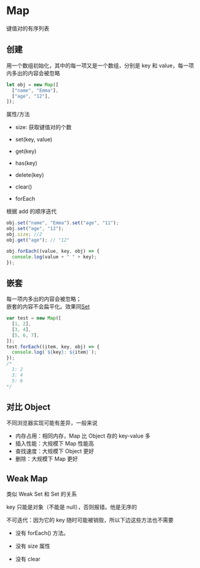 # Map

键值对的有序列表

## 创建

用一个数组初始化，其中的每一项又是一个数组，分别是 key 和 value，每一项内多出的内容会被忽略

```js
let obj = new Map([
  ["name", "Emma"],
  ["age", "12"],
]);
```

属性/方法

- size: 获取键值对的个数

- set(key, value)

- get(key)

- has(key)

- delete(key)

- clear()

- forEach

根据 add 的顺序迭代

```js
obj.set("name", "Emma").set("age", "11");
obj.set("age", "12");
obj.size; //2
obj.get("age"); // "12"
```

```js
obj.forEach((value, key, obj) => {
  console.log(value + " " + key);
});
```

## 嵌套

每一项内多出的内容会被忽略；  
嵌套的内容不会扁平化。效果同[Set](./028_set.md#嵌套)

```js
var test = new Map([
  [1, 2],
  [3, 4],
  [5, 6, 7],
]);
test.forEach((item, key, obj) => {
  console.log(`${key}: ${item}`);
});
/* 
  1: 2
  3: 4
  5: 6 
*/
```

## 对比 Object

不同浏览器实现可能有差异，一般来说

- 内存占用：相同内存，Map 比 Object 存的 key-value 多
- 插入性能：大规模下 Map 性能高
- 查找速度：大规模下 Object 更好
- 删除：大规模下 Map 更好

## Weak Map

类似 Weak Set 和 Set 的关系

key 只能是对象（不能是 null），否则报错。他是无序的

不可迭代：因为它的 key 随时可能被销毁，所以下边这些方法也不需要

- 没有 forEach() 方法。

- 没有 size 属性

- 没有 clear
